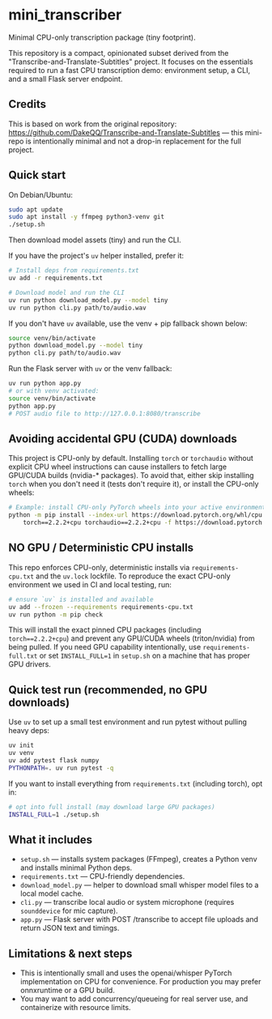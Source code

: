 # mini_transcriber

Minimal CPU-only transcription package (tiny footprint).

This repository is a compact, opinionated subset derived from the "Transcribe-and-Translate-Subtitles" project. It focuses on the essentials required to run a fast CPU transcription demo: environment setup, a CLI, and a small Flask server endpoint.

Credits
-------
This is based on work from the original repository: https://github.com/DakeQQ/Transcribe-and-Translate-Subtitles — this mini-repo is intentionally minimal and not a drop-in replacement for the full project.

Quick start
-----------
On Debian/Ubuntu:

```bash
sudo apt update
sudo apt install -y ffmpeg python3-venv git
./setup.sh
```

Then download model assets (tiny) and run the CLI.

If you have the project's `uv` helper installed, prefer it:

```bash
# Install deps from requirements.txt
uv add -r requirements.txt

# Download model and run the CLI
uv run python download_model.py --model tiny
uv run python cli.py path/to/audio.wav
```

If you don't have `uv` available, use the venv + pip fallback shown below:

```bash
source venv/bin/activate
python download_model.py --model tiny
python cli.py path/to/audio.wav
```

Run the Flask server with `uv` or the venv fallback:

```bash
uv run python app.py
# or with venv activated:
source venv/bin/activate
python app.py
# POST audio file to http://127.0.0.1:8080/transcribe
```

Avoiding accidental GPU (CUDA) downloads
---------------------------------------

This project is CPU-only by default. Installing `torch` or `torchaudio` without
explicit CPU wheel instructions can cause installers to fetch large GPU/CUDA
builds (nvidia-* packages). To avoid that, either skip installing `torch` when
you don't need it (tests don't require it), or install the CPU-only wheels:

```bash
# Example: install CPU-only PyTorch wheels into your active environment
python -m pip install --index-url https://download.pytorch.org/whl/cpu \
	torch==2.2.2+cpu torchaudio==2.2.2+cpu -f https://download.pytorch.org/whl/cpu/torch_stable.html
```

NO GPU / Deterministic CPU installs
----------------------------------

This repo enforces CPU-only, deterministic installs via `requirements-cpu.txt` and the
`uv.lock` lockfile. To reproduce the exact CPU-only environment we used in
CI and local testing, run:

```bash
# ensure `uv` is installed and available
uv add --frozen --requirements requirements-cpu.txt
uv run python -m pip check
```

This will install the exact pinned CPU packages (including `torch==2.2.2+cpu`) and
prevent any GPU/CUDA wheels (triton/nvidia) from being pulled. If you need GPU
capability intentionally, use `requirements-full.txt` or set `INSTALL_FULL=1` in
`setup.sh` on a machine that has proper GPU drivers.

Quick test run (recommended, no GPU downloads)
---------------------------------------------

Use `uv` to set up a small test environment and run pytest without pulling heavy deps:

```bash
uv init
uv venv
uv add pytest flask numpy
PYTHONPATH=. uv run pytest -q
```

If you want to install everything from `requirements.txt` (including torch), opt in:

```bash
# opt into full install (may download large GPU packages)
INSTALL_FULL=1 ./setup.sh
```

What it includes
----------------
- `setup.sh` — installs system packages (FFmpeg), creates a Python venv and installs minimal Python deps.
- `requirements.txt` — CPU-friendly dependencies.
- `download_model.py` — helper to download small whisper model files to a local model cache.
- `cli.py` — transcribe local audio or system microphone (requires `sounddevice` for mic capture).
- `app.py` — Flask server with POST /transcribe to accept file uploads and return JSON text and timings.

Limitations & next steps
------------------------
- This is intentionally small and uses the openai/whisper PyTorch implementation on CPU for convenience. For production you may prefer onnxruntime or a GPU build.
- You may want to add concurrency/queueing for real server use, and containerize with resource limits.
